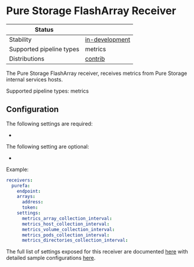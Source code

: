 # Pure Storage FlashArray Receiver

| Status                   |                     |
| ------------------------ |---------------------|
| Stability                | [in-development]    |
| Supported pipeline types | metrics             |
| Distributions            | [contrib]           |

The Pure Storage FlashArray receiver, receives metrics from Pure Storage internal services hosts.

Supported pipeline types: metrics

## Configuration

The following settings are required:

 -  

The following setting are optional:

 - 
 
Example:

```yaml
receivers:
  purefa:
    endpoint:
    arrays:
      address:
      token:
    settings:
      metrics_array_collection_interval:
      metrics_host_collection_interval:
      metrics_volume_collection_interval:
      metrics_pods_collection_interval:
      metrics_directories_collection_interval:
```

The full list of settings exposed for this receiver are documented [here](./config.go)
with detailed sample configurations [here](./testdata/config.yaml).

[in-development]: https://github.com/open-telemetry/opentelemetry-collector#in-development
[contrib]: https://github.com/open-telemetry/opentelemetry-collector-releases/tree/main/distributions/otelcol-contrib
